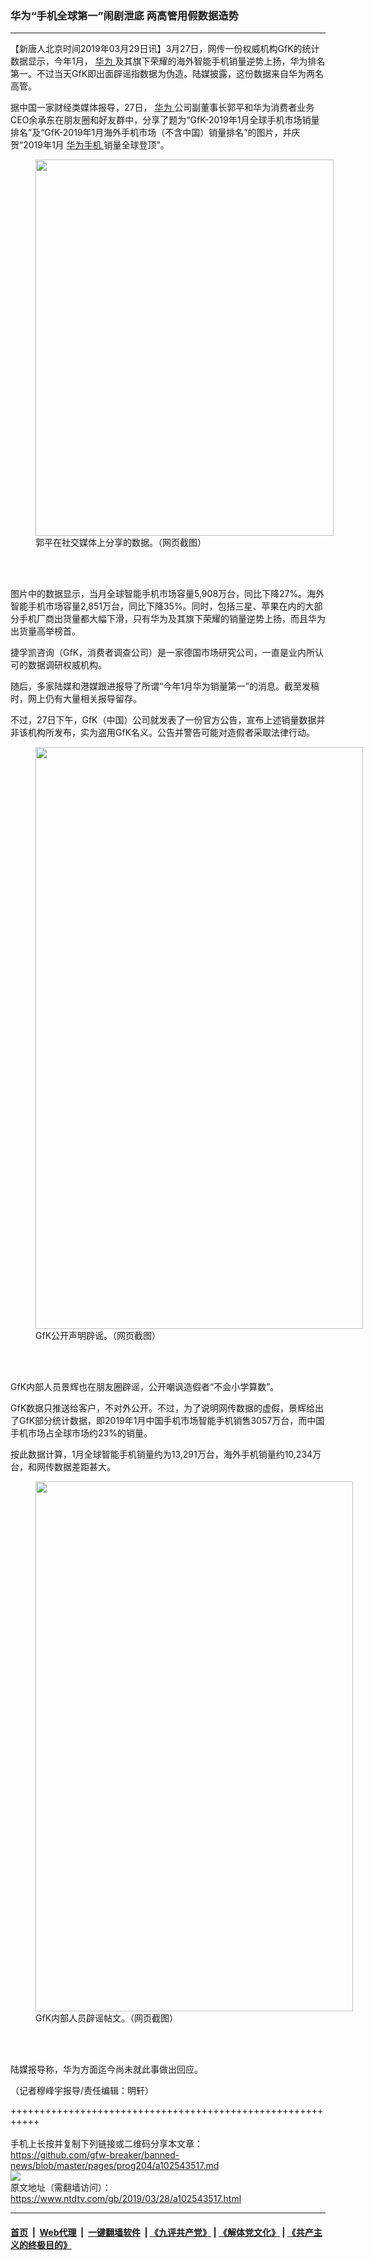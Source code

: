 ### 华为“手机全球第一”闹剧泄底 两高管用假数据造势
------------------------

<div class="post_content" itemprop="articleBody">
 <p>
  【新唐人北京时间2019年03月29日讯】3月27日，网传一份权威机构GfK的统计数据显示，今年1月，
  <a href="https://www.ntdtv.com/gb/华为.htm">
   华为
  </a>
  及其旗下荣耀的海外智能手机销量逆势上扬，华为排名第一。不过当天GfK即出面辟谣指数据为伪造。陆媒披露，这份数据来自华为两名高管。
 </p>
 <p>
  据中国一家财经类媒体报导，27日，
  <a href="https://www.ntdtv.com/gb/华为.htm">
   华为
  </a>
  公司副董事长郭平和华为消费者业务CEO余承东在朋友圈和好友群中，分享了题为“GfK-2019年1月全球手机市场销量排名”及“GfK-2019年1月海外手机市场（不含中国）销量排名”的图片，并庆贺“2019年1月
  <a href="https://www.ntdtv.com/gb/华为手机.htm">
   华为手机
  </a>
  销量全球登顶”。
 </p>
 <figure class="wp-caption aligncenter" id="attachment_102543520" style="width: 477px">
  <img alt="" class="size-full wp-image-102543520" height="602" src="https://www.ntdtv.com/assets/uploads/2019/03/0ccadd7260d9f6359c564b15a8557db4.jpg" width="477">
   <br/><figcaption class="wp-caption-text">
    郭平在社交媒体上分享的数据。（网页截图）
   </figcaption><br/>
  </img>
 </figure><br/>
 <p>
  图片中的数据显示，当月全球智能手机市场容量5,908万台，同比下降27%。海外智能手机市场容量2,851万台，同比下降35%。同时，包括三星、苹果在内的大部分手机厂商出货量都大幅下滑，只有华为及其旗下荣耀的销量逆势上扬，而且华为出货量高举榜首。
 </p>
 <p>
  捷孚凯咨询（GfK，消费者调查公司）是一家德国市场研究公司，一直是业内所认可的数据调研权威机构。
 </p>
 <p>
  随后，多家陆媒和港媒跟进报导了所谓“今年1月华为销量第一”的消息。截至发稿时，网上仍有大量相关报导留存。
 </p>
 <p>
  不过，27日下午，GfK（中国）公司就发表了一份官方公告，宣布上述销量数据并非该机构所发布，实为盗用GfK名义。公告并警告可能对造假者采取法律行动。
 </p>
 <figure class="wp-caption aligncenter" id="attachment_102543521" style="width: 524px">
  <img alt="" class="size-full wp-image-102543521" height="931" src="https://www.ntdtv.com/assets/uploads/2019/03/3A990FE906EAC337ED0712294FFF17A2630CD218_w524_h931.jpg" width="524">
   <br/><figcaption class="wp-caption-text">
    GfK公开声明辟谣。（网页截图）
   </figcaption><br/>
  </img>
 </figure><br/>
 <p>
  GfK内部人员景辉也在朋友圈辟谣，公开嘲讽造假者“不会小学算数”。
 </p>
 <p>
  GfK数据只推送给客户，不对外公开。不过，为了说明网传数据的虚假，景辉给出了GfK部分统计数据，即2019年1月中国手机市场智能手机销售3057万台，而中国手机市场占全球市场约23%的销量。
 </p>
 <p>
  按此数据计算，1月全球智能手机销量约为13,291万台，海外手机销量约10,234万台，和网传数据差距甚大。
 </p>
 <figure class="wp-caption aligncenter" id="attachment_102543525" style="width: 508px">
  <img alt="" class="size-full wp-image-102543525" height="848" src="https://www.ntdtv.com/assets/uploads/2019/03/Untitled-62.jpg" width="508">
   <br/><figcaption class="wp-caption-text">
    GfK内部人员辟谣帖文。（网页截图）
   </figcaption><br/>
  </img>
 </figure><br/>
 <p>
  陆媒报导称，华为方面迄今尚未就此事做出回应。
 </p>
 <p>
  （记者穆峰宇报导/责任编辑：明轩）
 </p>
 <div class="single_ad">
 </div>
</div>

+++++++++++++++++++++++++++++++++++++++++++++++++++++++++++<br/><br/>
手机上长按并复制下列链接或二维码分享本文章：<br/>
https://github.com/gfw-breaker/banned-news/blob/master/pages/prog204/a102543517.md <br/>
<a href='https://github.com/gfw-breaker/banned-news/blob/master/pages/prog204/a102543517.md'><img src='https://github.com/gfw-breaker/banned-news/blob/master/pages/prog204/a102543517.md.png'/></a> <br/>
原文地址（需翻墙访问）：https://www.ntdtv.com/gb/2019/03/28/a102543517.html


------------------------
#### [首页](https://github.com/gfw-breaker/banned-news/blob/master/README.md) &nbsp;|&nbsp; [Web代理](https://github.com/labour-camp/helloworld) &nbsp;|&nbsp; [一键翻墙软件](https://github.com/gfw-breaker/nogfw/blob/master/README.md) &nbsp;| [《九评共产党》](https://github.com/gfw-breaker/9ping.md/blob/master/README.md#九评之一评共产党是什么) | [《解体党文化》](https://github.com/gfw-breaker/jtdwh.md/blob/master/README.md) | [《共产主义的终极目的》](https://github.com/gfw-breaker/gczydzjmd.md/blob/master/README.md)

